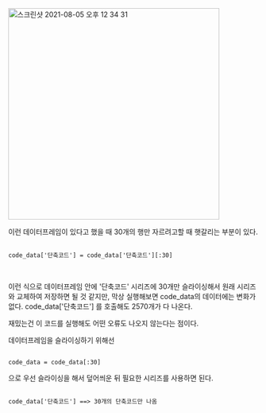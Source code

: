 
<img width="425" alt="스크린샷 2021-08-05 오후 12 34 31" src="https://user-images.githubusercontent.com/88417854/128286800-40ca7622-e534-4107-9dae-d535ea397fc7.png">


이런 데이터프레임이 있다고 했을 때 30개의 행만 자르려고할 때 햇갈리는 부분이 있다.

```

code_data['단축코드'] = code_data['단축코드'][:30]

```
<br>


이런 식으로 데이터프레임 안에 '단축코드' 시리즈에 30개만 슬라이싱해서 원래 시리즈와 교체하여 저장하면 될 것 같지만,
막상 실행해보면 code_data의 데이터에는 변화가 없다. code_data['단축코드'] 를 호출해도 2570개가 다 나온다.

재밌는건 이 코드를 실행해도 어떤 오류도 나오지 않는다는 점이다. 

데이터프레임을 슬라이싱하기 위해선

```

code_data = code_data[:30]

```

으로 우선 슬라이싱을 해서 덮어씌운 뒤 필요한 시리즈를 사용하면 된다.


```

code_data['단축코드'] ==> 30개의 단축코드만 나옴

```
